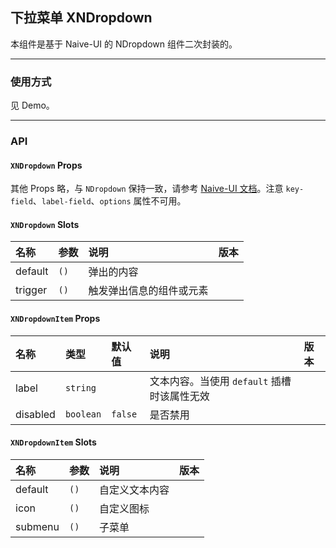 ﻿## 下拉菜单 XNDropdown

本组件是基于 Naive-UI 的 NDropdown 组件二次封装的。

---

### 使用方式

见 Demo。

---

### API

#### `XNDropdown` Props

其他 Props 略，与 `NDropdown` 保持一致，请参考 [Naive-UI 文档](https://www.naiveui.com/zh-CN/os-theme/components/dropdown#Dropdown-Props)。注意 `key-field`、`label-field`、`options` 属性不可用。

#### `XNDropdown` Slots

| 名称    | 参数 | 说明                     | 版本 |
| :------ | :--- | :----------------------- | :--- |
| default | `()` | 弹出的内容               |      |
| trigger | `()` | 触发弹出信息的组件或元素 |      |

#### `XNDropdownItem` Props

| 名称     | 类型      | 默认值  | 说明                                        | 版本 |
| :------- | :-------- | :------ | :------------------------------------------ | :--- |
| label    | `string`  |         | 文本内容。当使用 `default` 插槽时该属性无效 |      |
| disabled | `boolean` | `false` | 是否禁用                                    |      |

#### `XNDropdownItem` Slots

| 名称    | 参数 | 说明           | 版本 |
| :------ | :--- | :------------- | :--- |
| default | `()` | 自定义文本内容 |      |
| icon    | `()` | 自定义图标     |      |
| submenu | `()` | 子菜单         |      |

